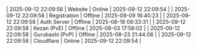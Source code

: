 | 2025-09-12 22:09:58 | Website | Online | 2025-09-12 22:09:54 |
| 2025-09-12 22:09:58 | Registration | Offline | 2025-09-09 16:40:23 |
| 2025-09-12 22:09:58 | Auth Server | Offline | 2025-08-18 09:33:31 |
| 2025-09-12 22:09:58 | Kezan (PvE) | Offline | 2025-08-03 17:58:02 |
| 2025-09-12 22:09:58 | Gurubashi (PvP) | Offline | 2025-08-23 21:44:06 |
| 2025-09-12 22:09:58 | Cloudflare | Online | 2025-09-12 22:09:54 |
